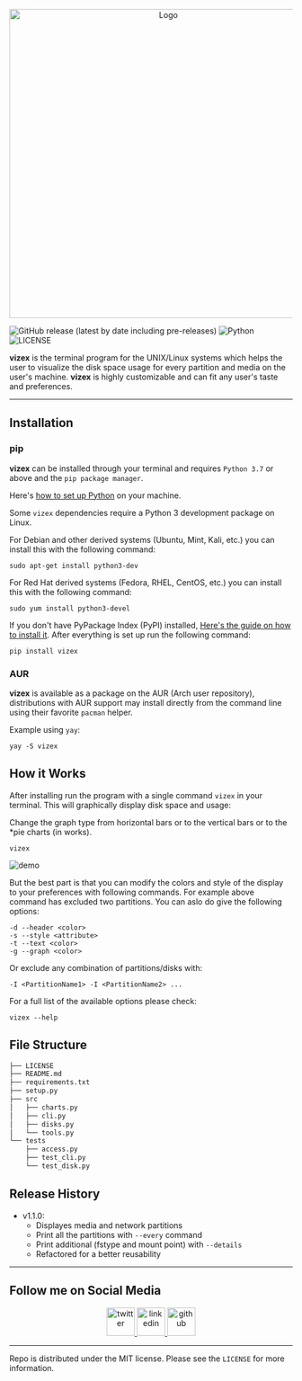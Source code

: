 <p align="center">
	<img title="Logo" src="https://i.imgur.com/Jt0V0ce.png" width=550>
</p>



![GitHub release (latest by date including pre-releases)](https://img.shields.io/github/v/release/bexxmodd/vizex?color=red&include_prereleases&style=flat-square) ![Python](https://img.shields.io/pypi/pyversions/vizex?color=yellow&style=flat-square) ![LICENSE](https://img.shields.io/pypi/l/vizex?color=g&style=flat-square)

**vizex** is the terminal program for the UNIX/Linux systems which helps the user to visualize the disk space usage for every partition and media on the user's machine. **vizex** is highly customizable and can fit any user's taste and preferences.

----

## Installation

### pip
**vizex** can be installed through your terminal and requires `Python 3.7` or above and the `pip package manager`.

Here's [how to set up Python](https://realpython.com/installing-python/) on your machine.

Some `vizex` dependencies require a Python 3 development package on Linux.

For Debian and other derived systems (Ubuntu, Mint, Kali, etc.) you can install this with the following command:
```
sudo apt-get install python3-dev
```

For Red Hat derived systems (Fedora, RHEL, CentOS, etc.) you can install this with the following command:
```
sudo yum install python3-devel
```

If you don't have PyPackage Index (PyPI) installed, [Here's the guide on how to install it](https://www.tecmint.com/install-pip-in-linux/). After everything is set up run the following command:
```
pip install vizex
```

### AUR
**vizex** is available as a package on the AUR (Arch user repository), distributions with AUR support may install directly from the command line using their favorite `pacman` helper.

Example using `yay`:
```
yay -S vizex
```

## How it Works

After installing run the program with a single command `vizex` in your terminal. This will graphically display disk space and usage:

Change the graph type from horizontal bars or to the vertical bars or to the *pie charts (in works).
```
vizex
```

![demo](https://i.imgur.com/dsWFE1v.png)

But the best part is that you can modify the colors and style of the display to your preferences with following commands. For example above command has excluded two partitions. You can aslo do give the following options:

```
-d --header <color>
-s --style <attribute>
-t --text <color>
-g --graph <color>
```

Or exclude any combination of partitions/disks with:
```
-I <PartitionName1> -I <PartitionName2> ...
```

For a full list of the available options please check:
```
vizex --help
```

## File Structure
```bash
├── LICENSE
├── README.md
├── requirements.txt
├── setup.py
├── src
│   ├── charts.py
│   ├── cli.py
│   ├── disks.py
│   └── tools.py
└── tests
    ├── access.py
    ├── test_cli.py
    └── test_disk.py
```

## Release History

- v1.1.0:
    - Displayes media and network partitions
    - Print all the partitions with `--every` command
    - Print additional (fstype and mount point) with `--details`
    - Refactored for a better reusability

------
## Follow me on Social Media
<p align="center">
	<a href="https://www.twitter.com/bexxmodd">
        	<img alt="twitter" src="https://i.imgur.com/fFlVB1c.png" height=50>
	</a>
	<a href="https://www.linkedin.com/in/bmodebadze">
        	<img alt="linkedin" src="https://i.imgur.com/wcvwfoZ.png" height=50>
	</a>
	<a href="https://www.github.com/bexxmodd">
        	<img alt="github" src="https://i.imgur.com/gnDF5oQ.png" height=50>
	</a>
</p>

--------
Repo is distributed under the MIT license. Please see the `LICENSE` for more information.
